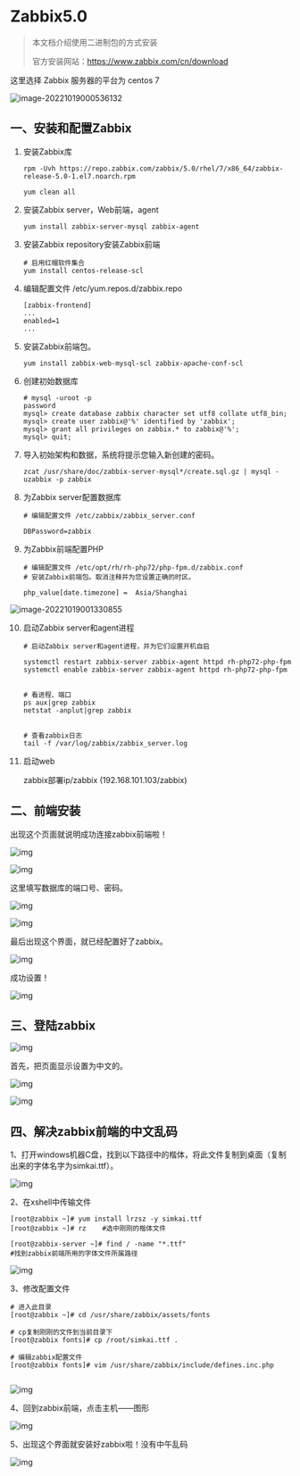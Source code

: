 # Zabbix5.0

> 本文档介绍使用二进制包的方式安装
>
> 官方安装网站：https://www.zabbix.com/cn/download

这里选择 Zabbix 服务器的平台为 centos 7

![image-20221019000536132](images/image-20221019000536132.png)

## 一、安装和配置Zabbix

1. 安装Zabbix库

   ```
   rpm -Uvh https://repo.zabbix.com/zabbix/5.0/rhel/7/x86_64/zabbix-release-5.0-1.el7.noarch.rpm
   
   yum clean all
   ```

2. 安装Zabbix server，Web前端，agent

   ```
   yum install zabbix-server-mysql zabbix-agent
   ```

3. 安装Zabbix repository安装Zabbix前端

   ```
   # 启用红帽软件集合
   yum install centos-release-scl
   ```

4. 编辑配置文件 /etc/yum.repos.d/zabbix.repo

   ```
   [zabbix-frontend]
   ...
   enabled=1
   ...
   ```

5. 安装Zabbix前端包。

   ```
   yum install zabbix-web-mysql-scl zabbix-apache-conf-scl
   ```

6. 创建初始数据库

   ```
   # mysql -uroot -p
   password
   mysql> create database zabbix character set utf8 collate utf8_bin;
   mysql> create user zabbix@'%' identified by 'zabbix';
   mysql> grant all privileges on zabbix.* to zabbix@'%';
   mysql> quit;
   ```

7. 导入初始架构和数据，系统将提示您输入新创建的密码。

   ```
   zcat /usr/share/doc/zabbix-server-mysql*/create.sql.gz | mysql -uzabbix -p zabbix
   ```

8. 为Zabbix server配置数据库

   ```
   # 编辑配置文件 /etc/zabbix/zabbix_server.conf
   
   DBPassword=zabbix
   ```

9. 为Zabbix前端配置PHP

   ```
   # 编辑配置文件 /etc/opt/rh/rh-php72/php-fpm.d/zabbix.conf 
   # 安装Zabbix前端包。取消注释并为您设置正确的时区。
   
   php_value[date.timezone] =  Asia/Shanghai
   
   ```

![image-20221019001330855](images/image-20221019001330855.png)

10. 启动Zabbix server和agent进程

    ```
    # 启动Zabbix server和agent进程，并为它们设置开机自启
    
    systemctl restart zabbix-server zabbix-agent httpd rh-php72-php-fpm
    systemctl enable zabbix-server zabbix-agent httpd rh-php72-php-fpm
    
    
    # 看进程、端口
    ps aux|grep zabbix
    netstat -anplut|grep zabbix
    
    
    # 查看zabbix日志
    tail -f /var/log/zabbix/zabbix_server.log
    ```

11. 启动web

    zabbix部署ip/zabbix (192.168.101.103/zabbix)

## 二、前端安装

出现这个页面就说明成功连接zabbix前端啦！

![img](images/1.png)

![img](images/16661098420723.png)

 这里填写数据库的端口号、密码。

![img](images/16661098609486.jpg)

![img](images/16661099568379.jpg)

 最后出现这个界面，就已经配置好了zabbix。

![img](images/166610997477412.png)

 成功设置！

![img](images/166610999691815.png)

## 三、登陆zabbix

![img](images/166611001716718.png)

首先，把页面显示设置为中文的。

![img](images/166611003158221.png)

![img](images/166611005279224.png)

## 四、解决zabbix前端的中文乱码

1、打开windows机器C盘，找到以下路径中的楷体，将此文件复制到桌面（复制出来的字体名字为simkai.ttf）。

![img](images/166611008309827.png)

2、在xshell中传输文件

```
[root@zabbix ~]# yum install lrzsz -y simkai.ttf
[root@zabbix ~]# rz    #选中刚刚的楷体文件
 
[root@zabbix-server ~]# find / -name "*.ttf"
#找到zabbix前端所用的字体文件所属路径
```

![img](images/166611017738230.png)

 3、修改配置文件

```
# 进入此目录
[root@zabbix ~]# cd /usr/share/zabbix/assets/fonts
 
# cp复制刚刚的文件到当前目录下
[root@zabbix fonts]# cp /root/simkai.ttf .
 
# 编辑zabbix配置文件
[root@zabbix fonts]# vim /usr/share/zabbix/include/defines.inc.php
 
```

![img](images/20210804225546338.png)

 4、回到zabbix前端，点击主机——图形

![img](images/166611020884835.png)

 5、出现这个界面就安装好zabbix啦！没有中午乱码

![img](images/166611022741138.png)